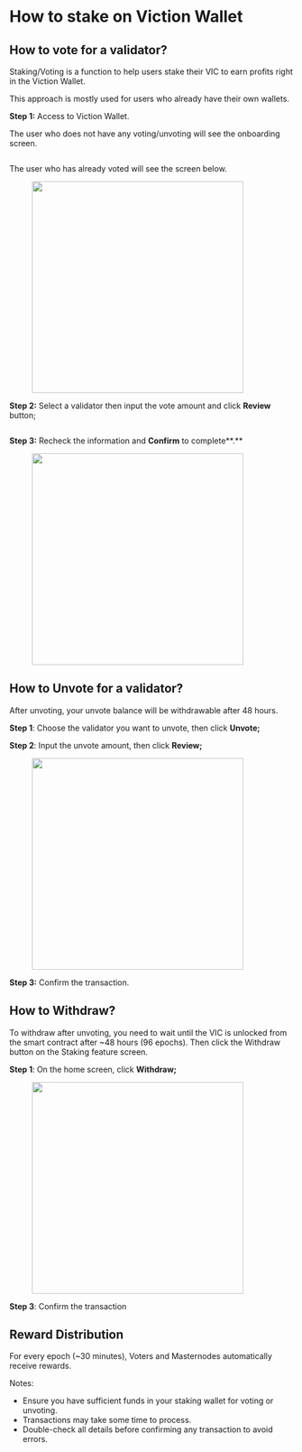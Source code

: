 # How to stake on Viction Wallet

## How to vote for a validator?

Staking/Voting is a function to help users stake their VIC to earn profits right in the Viction Wallet.

This approach is mostly used for users who already have their own wallets.

**Step 1:** Access to Viction Wallet.

The user who does not have any voting/unvoting will see the onboarding screen.

<figure><img src="https://lh7-us.googleusercontent.com/j0OMrAckKwuUj1ufmtr3PkSFDElbF-Pi8imgAYrvjEBMGfluXQ2rwBxL1NhEZ8uwqbM_kW38X_RIpgTuKAXKx3sCRJsVaMwOrn2H_OIhAcSzem2cdwah8WeOdB0gd3-ETTgcXKvlb4qXHOQEBxGW568" alt=""><figcaption></figcaption></figure>

The user who has already voted will see the screen below.

<figure><img src="https://lh7-us.googleusercontent.com/_04ARUk7FTkNrOHGeJugbqEoNuawdLR_oTmx6L9pSvtSKJW-HbGYN1nE0lOUni1SXt8i_rPOL5QRapPkkPWpQUiugNRiXxl8QQ-1Yj6X5p2aBkx4YrmjeQgiTqt0YQ4joj0WKnJg-6ae-UcykwtrV0I" alt="" width="375"><figcaption></figcaption></figure>

**Step 2:** Select a validator then input the vote amount and click **Review** button;

<figure><img src="https://lh7-us.googleusercontent.com/EWcKwMoXW1dJCvPaeJdW_ey3m1EGTbQ4Igj_-n7Eo1luc2ujqh_fDQ3TAzWZ5_0k9f6JIvLqwAQwa2AMjgPk66M3cd3ehL9hP_W6huxsA4trV9UwF2B7zQb-sBINaYl04Ivb663EiLCYPDNvtK9_Re8" alt=""><figcaption></figcaption></figure>

**Step 3:** Recheck the information and **Confirm** to complete\*\*.\*\*

<figure><img src="https://lh7-us.googleusercontent.com/eXrJtnCnEwvTSn3u69TyhvbkqNTYpmtQYMyIsWD979hYf1M59IHgrKJTKsN6L1z3AxDTaRCDrCLAt06eN7xfNjsfboROcj_RwwTYrN7C_HiFYOVDLVumWQOr9BFAR4ecVOqfXoxTIPaBn3ez9aS-FqQ" alt="" width="375"><figcaption></figcaption></figure>

## How to Unvote for a validator?

After unvoting, your unvote balance will be withdrawable after 48 hours.

**Step 1**: Choose the validator you want to unvote, then click **Unvote;**

**Step 2**: Input the unvote amount, then click **Review;**

<figure><img src="https://lh7-us.googleusercontent.com/q31MEKluMf_PV35DLh7Ftzv3yUnoYDlghuaq-vfC_DPcjtz4NfczXV4OKWG5BxnbHEtLr3dpsCdUMFWRpBsZM-s4t-AmEvvLUOrolzyvFPqyMUX004kz7EXl4sqK-gZF5ayH5E7lX4ejmYoP4jTWkKM" alt="" width="375"><figcaption></figcaption></figure>

**Step 3:** Confirm the transaction.

## How to Withdraw?

To withdraw after unvoting, you need to wait until the VIC is unlocked from the smart contract after \~48 hours (96 epochs). Then click the Withdraw button on the Staking feature screen.

**Step 1**: On the home screen, click **Withdraw;**

<figure><img src="https://lh7-us.googleusercontent.com/7Xll1YWi-MuijTzEqnYmlaEuj1DL6M9iVTY-DOX9M4JjFPvnZ59hAJGDhcXrzd1CMU9F0bykzyMJuh-tWf-55TGTqryk7nIy7Y-7Nddj7Ux-BWZXI5bo-b6DWbjWlhMoSWe_D3gZlMzCRxSNnPf5pZk" alt="" width="375"><figcaption></figcaption></figure>

**Step 3**: Confirm the transaction

## Reward Distribution

For every epoch (\~30 minutes), Voters and Masternodes automatically receive rewards.

Notes:

* Ensure you have sufficient funds in your staking wallet for voting or unvoting.
* Transactions may take some time to process.
* Double-check all details before confirming any transaction to avoid errors.
